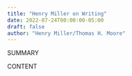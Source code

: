 ```yaml
---
title: "Henry Miller on Writing"
date: 2022-07-24T00:00:00-05:00
draft: false
author: "Henry Miller/Thomas H. Moore"
---
```


SUMMARY

<!--more-->

CONTENT